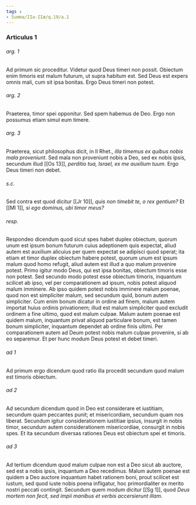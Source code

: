 ```yaml
---
tags : 
- Summa/IIa-IIæ/q.19/a.1
---
```


### Articulus 1

###### arg. 1
Ad primum sic proceditur. Videtur quod Deus timeri non possit. Obiectum enim timoris est malum futurum, ut supra habitum est. Sed Deus est expers omnis mali, cum sit ipsa bonitas. Ergo Deus timeri non potest.

###### arg. 2
Praeterea, timor spei opponitur. Sed spem habemus de Deo. Ergo non possumus etiam simul eum timere.

###### arg. 3
Praeterea, sicut philosophus dicit, in II Rhet., *illa timemus ex quibus nobis mala proveniunt*. Sed mala non proveniunt nobis a Deo, sed ex nobis ipsis, secundum illud [[Os 13]], *perditio tua, Israel, ex me auxilium tuum*. Ergo Deus timeri non debet.

###### s.c.
Sed contra est quod dicitur [[Jr 10]], *quis non timebit te, o rex gentium?* Et [[Ml 1]], *si ego dominus, ubi timor meus?*

###### resp.
Respondeo dicendum quod sicut spes habet duplex obiectum, quorum unum est ipsum bonum futurum cuius adeptionem quis expectat, aliud autem est auxilium alicuius per quem expectat se adipisci quod sperat; ita etiam et timor duplex obiectum habere potest, quorum unum est ipsum malum quod homo refugit, aliud autem est illud a quo malum provenire potest. Primo igitur modo Deus, qui est ipsa bonitas, obiectum timoris esse non potest. Sed secundo modo potest esse obiectum timoris, inquantum scilicet ab ipso, vel per comparationem ad ipsum, nobis potest aliquod malum imminere. Ab ipso quidem potest nobis imminere malum poenae, quod non est simpliciter malum, sed secundum quid, bonum autem simpliciter. Cum enim bonum dicatur in ordine ad finem, malum autem importat huius ordinis privationem; illud est malum simpliciter quod excludit ordinem a fine ultimo, quod est malum culpae. Malum autem poenae est quidem malum, inquantum privat aliquod particulare bonum, est tamen bonum simpliciter, inquantum dependet ab ordine finis ultimi. Per comparationem autem ad Deum potest nobis malum culpae provenire, si ab eo separemur. Et per hunc modum Deus potest et debet timeri.

###### ad 1
Ad primum ergo dicendum quod ratio illa procedit secundum quod malum est timoris obiectum.

###### ad 2
Ad secundum dicendum quod in Deo est considerare et iustitiam, secundum quam peccantes punit; et misericordiam, secundum quam nos liberat. Secundum igitur considerationem iustitiae ipsius, insurgit in nobis timor, secundum autem considerationem misericordiae, consurgit in nobis spes. Et ita secundum diversas rationes Deus est obiectum spei et timoris.

###### ad 3
Ad tertium dicendum quod malum culpae non est a Deo sicut ab auctore, sed est a nobis ipsis, inquantum a Deo recedimus. Malum autem poenae est quidem a Deo auctore inquantum habet rationem boni, prout scilicet est iustum, sed quod iuste nobis poena infligatur, hoc primordialiter ex merito nostri peccati contingit. Secundum quem modum dicitur [[Sg 1]], quod *Deus mortem non fecit, sed impii manibus et verbis accersierunt illam*.

